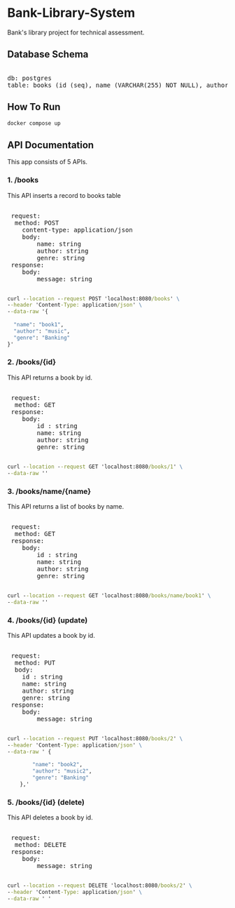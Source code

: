 # Bank-Library-System
Bank's library project for technical assessment.

## Database Schema
<pre> 
db: postgres
table: books (id (seq), name (VARCHAR(255) NOT NULL), author(VARCHAR(255)), genre(VARCHAR(255)))
</pre> 
## How To Run

```cmd
docker compose up
```

## API Documentation

This app consists of 5 APIs.

### 1. /books
This API inserts a record to books table  
<pre> 
 request:  
  method: POST 
    content-type: application/json  
    body:  
        name: string  
        author: string  
        genre: string  
 response:  
    body:  
        message: string
 </pre>

```cmd
curl --location --request POST 'localhost:8080/books' \
--header 'Content-Type: application/json' \
--data-raw '{
    
  "name": "book1",
  "author": "music",
  "genre": "Banking"
}'
```

### 2. /books/{id}
This API returns a book by id.
<pre> 
 request:  
  method: GET
 response:  
    body:  
        id : string
        name: string
        author: string
        genre: string
 </pre>

```cmd
curl --location --request GET 'localhost:8080/books/1' \
--data-raw ''
```
### 3. /books/name/{name}
This API returns a list of books by name.
<pre> 
 request:  
  method: GET
 response:  
    body:  
        id : string
        name: string
        author: string
        genre: string
 </pre>

```cmd
curl --location --request GET 'localhost:8080/books/name/book1' \
--data-raw ''
```
### 4. /books/{id} (update)

This API updates a book by id.
<pre> 
 request:  
  method: PUT
  body:
    id : string
    name: string
    author: string
    genre: string
 response:  
    body:  
        message: string
 </pre>

```cmd
curl --location --request PUT 'localhost:8080/books/2' \
--header 'Content-Type: application/json' \
--data-raw ' {
      
        "name": "book2",
        "author": "music2",
        "genre": "Banking"
    },'
```

### 5. /books/{id} (delete)
This  API deletes a book by id.
<pre> 
 request:  
  method: DELETE
 response:  
    body:  
        message: string
 </pre>

```cmd
curl --location --request DELETE 'localhost:8080/books/2' \
--header 'Content-Type: application/json' \
--data-raw ' '
```



